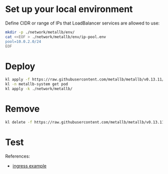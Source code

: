 
# Set up your local environment

Define CIDR or range of IPs that LoadBalancer services are allowed to use:

```bash
mkdir -p ./network/metallb/env/
cat <<EOF > ./network/metallb/env/ip-pool.env
pool=10.0.2.0/24
EOF
```

# Deploy

```bash
kl apply -f https://raw.githubusercontent.com/metallb/metallb/v0.13.11/config/manifests/metallb-native.yaml
kl -n metallb-system get pod
kl apply -k ./network/metallb/
```

# Remove

```bash
kl delete -f https://raw.githubusercontent.com/metallb/metallb/v0.13.11/config/manifests/metallb-native.yaml
```

# Test

References:
- [ingress example](../../test/ingress/readme.md)
